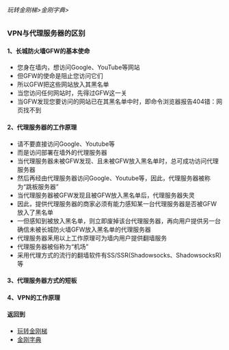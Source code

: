 ###### 玩转金刚梯>金刚字典>
### VPN与代理服务器的区别
#### 1、长城防火墙GFW的基本使命
  - 您身在墙内，想访问Google、YouTube等网站
  - 但GFW的使命是阻止您访问它们
  - 所以GFW把这些网站放入其黑名单
  - 当您访问任何网站时，先得过GFW这一关
  - 当GFW发现您要访问的网站已在其黑名单中时，即命令浏览器报告404错：网页找不到
#### 2、代理服务器的工作原理
  - 请不要直接访问Google、Youtube等
  - 而是访问部署在墙外的代理服务器
  - 当代理服务器未被GFW发现、且未被GFW放入黑名单时，总可成功访问代理服务器
  - 然后再经由代理服务器访问Google、Youtube等，因此，代理服务器被称为“跳板服务器”
  - 当代理服务器被GFW发现且被GFW放入黑名单后，代理服务器失灵
  - 因此，提供代理服务器的商家必须有能力感知某一台代理服务器是否被GFW放入了黑名单
  - 一但感知到被放入黑名单，则立即废掉该台代理服务器，再向用户提供另一台确信未被长城防火墙GFW放入黑名单的代理服务器
  - 代理服务器釆用以上工作原理可为墙内用户提供翻墙服务
  - 代理服务器被俗称为“机场”
  - 采用代理方式的流行的翻墙软件有SS/SSR(Shadowsocks、ShadowsocksR)等

#### 3、代理服务器方式的短板

#### 4、VPN的工作原理




#### 返回到
- [玩转金刚梯](https://github.com/a2zitpro/web/blob/master/LadderFree/A.md)
- [金刚字典](https://github.com/a2zitpro/web/blob/master/LadderFree/kkDictionary/KKDictionary.md)
